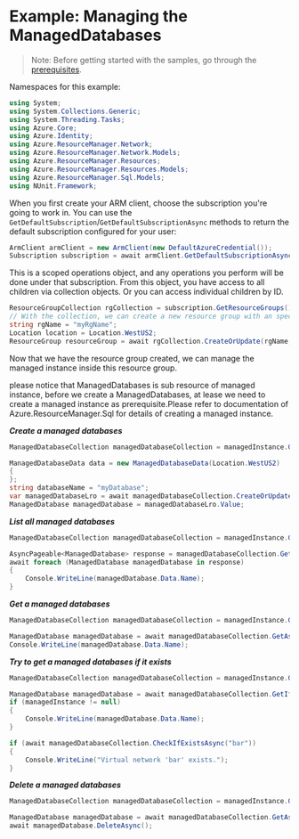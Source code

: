 # Example: Managing the ManagedDatabases

>Note: Before getting started with the samples, go through the [prerequisites](https://github.com/Azure/azure-sdk-for-net/tree/main/sdk/resourcemanager/Azure.ResourceManager#prerequisites).

Namespaces for this example:
```C# Snippet:Manage_Databases_Namespaces
using System;
using System.Collections.Generic;
using System.Threading.Tasks;
using Azure.Core;
using Azure.Identity;
using Azure.ResourceManager.Network;
using Azure.ResourceManager.Network.Models;
using Azure.ResourceManager.Resources;
using Azure.ResourceManager.Resources.Models;
using Azure.ResourceManager.Sql.Models;
using NUnit.Framework;
```

When you first create your ARM client, choose the subscription you're going to work in. You can use the `GetDefaultSubscription`/`GetDefaultSubscriptionAsync` methods to return the default subscription configured for your user:

```C# Snippet:Readme_DefaultSubscription
ArmClient armClient = new ArmClient(new DefaultAzureCredential());
Subscription subscription = await armClient.GetDefaultSubscriptionAsync();
```

This is a scoped operations object, and any operations you perform will be done under that subscription. From this object, you have access to all children via collection objects. Or you can access individual children by ID.

```C# Snippet:Readme_GetResourceGroupCollection
ResourceGroupCollection rgCollection = subscription.GetResourceGroups();
// With the collection, we can create a new resource group with an specific name
string rgName = "myRgName";
Location location = Location.WestUS2;
ResourceGroup resourceGroup = await rgCollection.CreateOrUpdate(rgName, new ResourceGroupData(location)).WaitForCompletionAsync();
```

Now that we have the resource group created, we can manage the managed instance inside this resource group.

please notice that ManagedDatabases is sub resource of managed instance, before we create a ManagedDatabases, at lease we need to create a managed instance as prerequisite.Please refer to documentation of Azure.ResourceManager.Sql for details of creating a managed instance.

***Create a managed databases***

```C# Snippet:Managing_Sql_CreateAManagedDatabases
ManagedDatabaseCollection managedDatabaseCollection = managedInstance.GetManagedDatabases();

ManagedDatabaseData data = new ManagedDatabaseData(Location.WestUS2)
{
};
string databaseName = "myDatabase";
var managedDatabaseLro = await managedDatabaseCollection.CreateOrUpdateAsync(databaseName, data);
ManagedDatabase managedDatabase = managedDatabaseLro.Value;
```

***List all managed databases***

```C# Snippet:Managing_Sql_ListAllManagedDatabases
ManagedDatabaseCollection managedDatabaseCollection = managedInstance.GetManagedDatabases();

AsyncPageable<ManagedDatabase> response = managedDatabaseCollection.GetAllAsync();
await foreach (ManagedDatabase managedDatabase in response)
{
    Console.WriteLine(managedDatabase.Data.Name);
}
```

***Get a managed databases***

```C# Snippet:Managing_Sql_GetAManagedDatabases
ManagedDatabaseCollection managedDatabaseCollection = managedInstance.GetManagedDatabases();

ManagedDatabase managedDatabase = await managedDatabaseCollection.GetAsync("myManagedDatabase");
Console.WriteLine(managedDatabase.Data.Name);
```

***Try to get a managed databases if it exists***

```C# Snippet:Managing_Sql_GetAManagedDatabasesIfExists
ManagedDatabaseCollection managedDatabaseCollection = managedInstance.GetManagedDatabases();

ManagedDatabase managedDatabase = await managedDatabaseCollection.GetIfExistsAsync("foo");
if (managedInstance != null)
{
    Console.WriteLine(managedDatabase.Data.Name);
}

if (await managedDatabaseCollection.CheckIfExistsAsync("bar"))
{
    Console.WriteLine("Virtual network 'bar' exists.");
}
```

***Delete a managed databases***

```C# Snippet:Managing_Sql_DeleteAManagedDatabases
ManagedDatabaseCollection managedDatabaseCollection = managedInstance.GetManagedDatabases();

ManagedDatabase managedDatabase = await managedDatabaseCollection.GetAsync("myManagedInstance");
await managedDatabase.DeleteAsync();
```
